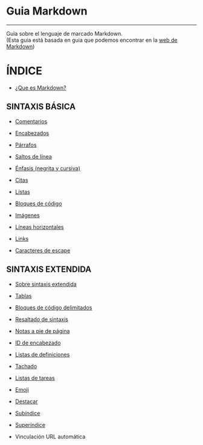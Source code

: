 
# **Guia Markdown**
---
Guia sobre el lenguaje de marcado Markdown.    
(Esta guia está basada en guia que podemos encontrar en la [web de Markdown](https://www.markdownguide.org/ "https://www.markdownguide.org/"))



# **ÍNDICE**


* [¿Que es Markdown?](https://github.com/JoseFerDel/Guia_markdown/blob/Zet_main/secciones/intromd.md)


## **SINTAXIS BÁSICA**

* [Comentarios](https://github.com/JoseFerDel/Guia_markdown/blob/Zet_main/secciones/comentarios.md)

* [Encabezados](https://github.com/JoseFerDel/Guia_markdown/blob/Zet_main/secciones/encabezados.md)

* [Párrafos](https://github.com/JoseFerDel/Guia_markdown/blob/Zet_main/secciones/parrafos.md)

* [Saltos de línea](https://github.com/JoseFerDel/Guia_markdown/blob/Zet_main/secciones/saltoslinea.md)

* [Énfasis (negrita y cursiva)](https://github.com/JoseFerDel/Guia_markdown/blob/Zet_main/secciones/enfasis.md)

* [Citas](https://github.com/JoseFerDel/Guia_markdown/blob/Zet_main/secciones/citas.md)

* [Listas](https://github.com/JoseFerDel/Guia_markdown/blob/Zet_main/secciones/listas.md)

* [Bloques de código](https://github.com/JoseFerDel/Guia_markdown/blob/Zet_main/secciones/codeblocks.md)

* [Imágenes](https://github.com/JoseFerDel/Guia_markdown/blob/Zet_main/secciones/imagenes.md)

* [Líneas horizontales](https://github.com/JoseFerDel/Guia_markdown/blob/Zet_main/secciones/lineashorizontales.md)

* [Links](https://github.com/JoseFerDel/Guia_markdown/blob/Zet_main/secciones/links.md)

* [Caracteres de escape](https://github.com/JoseFerDel/Guia_markdown/blob/Zet_main/secciones/caracteresescape.md)


## **SINTAXIS EXTENDIDA**

* [Sobre sintaxis extendida](https://github.com/JoseFerDel/Guia_markdown/blob/Zet_main/secciones/introsintext.md)

* [Tablas](https://github.com/JoseFerDel/Guia_markdown/blob/Zet_main/secciones/tablas.md)

* [Bloques de código delimitados](https://github.com/JoseFerDel/Guia_markdown/blob/Zet_main/secciones/codeblocks_delimitados.md)

* [Resaltado de sintaxis](https://github.com/JoseFerDel/Guia_markdown/blob/Zet_main/secciones/resaltadosintaxis.md)

* [Notas a pie de página](https://github.com/JoseFerDel/Guia_markdown/blob/Zet_main/secciones/notasapie.md)

* [ID de encabezado](https://github.com/JoseFerDel/Guia_markdown/blob/Zet_main/secciones/idencabezado.md)

* [Listas de definiciones](https://github.com/JoseFerDel/Guia_markdown/blob/Zet_main/secciones/listasdefiniciones.md)

* [Tachado](https://github.com/JoseFerDel/Guia_markdown/blob/Zet_main/secciones/tachado.md)

* [Listas de tareas](https://github.com/JoseFerDel/Guia_markdown/blob/Zet_main/secciones/listadetareas.md)

* [Emoji](https://github.com/JoseFerDel/Guia_markdown/blob/Zet_main/secciones/emoji.md)

* [Destacar](https://github.com/JoseFerDel/Guia_markdown/blob/Zet_main/secciones/destacar.md)

* [Subíndice](https://github.com/JoseFerDel/Guia_markdown/blob/Zet_main/secciones/subindice.md)

* [Superíndice](https://github.com/JoseFerDel/Guia_markdown/blob/Zet_main/secciones/superindice.md)

* Vinculación URL automática


